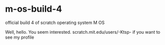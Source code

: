 # m-os-build-4
official build 4 of scratch operating system M OS


Well, hello. You seem interested.
scratch.mit.edu/users/-Ktsp- if you want to see my profile
